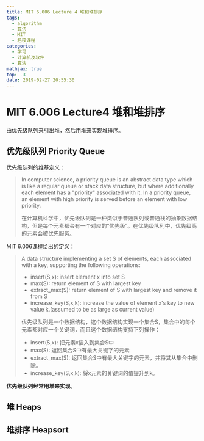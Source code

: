 ```yaml
---
title: MIT 6.006 Lecture 4 堆和堆排序
tags:
  - algorithm
  - 算法
  - MIT
  - 名校课程
categories:
  - 学习
  - 计算机及软件
  - 算法
mathjax: true
top: -3
date: 2019-02-27 20:55:30
---
```



# MIT 6.006 Lecture4 堆和堆排序

由优先级队列来引出堆，然后用堆来实现堆排序。

<!--more-->

## 优先级队列 Priority Queue

优先级队列的维基定义：

> In computer science, a priority queue is an abstract data type which is like a regular queue or stack data structure, but where additionally each element has a "priority" associated with it. In a priority queue, an element with high priority is served before an element with low priority. 
>
> 在计算机科学中，优先级队列是一种类似于普通队列或普通栈的抽象数据结构，但是每个元素都会有一个对应的“优先级”。在优先级队列中，优先级高的元素会被优先服务。

MIT 6.006课程给出的定义：

> A data structure implementing a set S of elements, each associated with a key, supporting the following operations:
>
> * insert(S,x): insert element x into set S
> * max(S): return element of S with largest key
> * extract_max(S): return element of S with largest key and remove it from S
> * increase_key(S,x,k): increase the value of element x's key to new value k.(assumed to be as large as current value)
>
> 优先级队列是一个数据结构，这个数据结构实现一个集合S，集合中的每个元素都对应一个关键词，而且这个数据结构支持下列操作：
>
> * insert(S,x): 把元素x插入到集合S中
> * max(S): 返回集合S中有最大关键字的元素
> * extract_max(S): 返回集合S中有最大关键字的元素，并将其从集合中删除。
> * increase_key(S,x,k): 将x元素的关键词的值提升到k。

**优先级队列经常用堆来实现**。

## 堆 Heaps

## 堆排序 Heapsort
